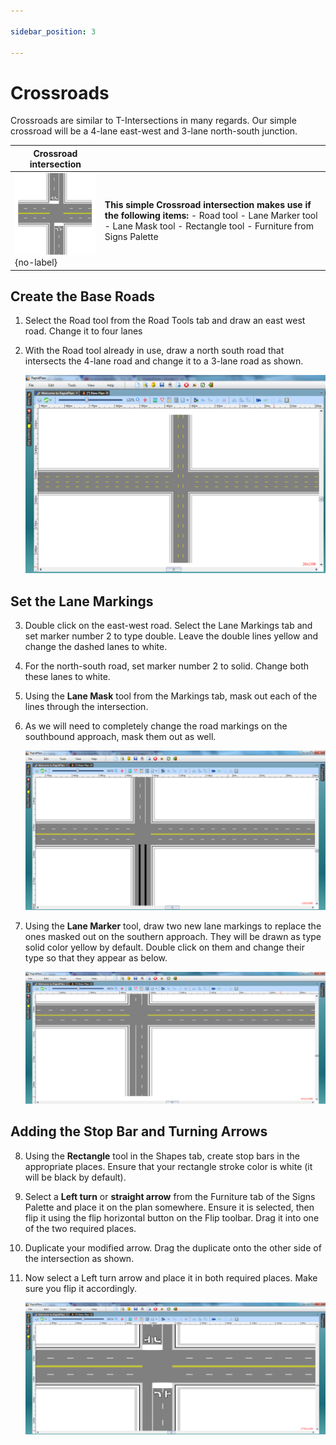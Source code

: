```yaml
---

sidebar_position: 3

---
```

# Crossroads

Crossroads are similar to T-Intersections in many regards. Our simple crossroad will be a 4-lane east-west and 3-lane north-south junction.

|Crossroad intersection                                     |             |
|-----------------------------------------------------------|-------------|
|![Crossroad_intersection_table](./assets/Crossroad_intersection_table.png){no-label}  | **This simple Crossroad intersection makes use if the following items:** - Road tool  - Lane Marker tool  - Lane Mask tool  - Rectangle tool  - Furniture from Signs Palette  |

## Create the Base Roads

1. Select the Road tool from the Road Tools tab and draw an east west road. Change it to four lanes
2. With the Road tool already in use, draw a north south road that intersects the 4-lane road and change it to a 3-lane road as shown.

    ![Crossroad_Intersection_step_1_and_2](./assets/Crossroad_Intersection_step_1_and_2.png)
    
## Set the Lane Markings 

3. Double click on the east-west road. Select the Lane Markings tab and set marker number 2 to type double. Leave the double lines yellow and change the dashed lanes to white.
4. For the north-south road, set marker number 2 to solid. Change both these lanes to white.
5. Using the **Lane Mask** tool from the Markings tab, mask out each of the lines through the intersection.
6. As we will need to completely change the road markings on the southbound approach, mask them out as well.

    ![Crossroad Intersection steps 3, 4, 5 and 6](./assets/Crossroad_Intersection_steps_3,_4,_5_and_6.png)

7. Using the **Lane Marker** tool, draw two new lane markings to replace the ones masked out on the southern approach. They will be drawn as type solid color yellow by default. Double click on them and change their type so that they appear as  below.

    ![Crossroad_Intersection_step_7](./assets/Crossroad_Intersection_step_7.png)
    
## Adding the Stop Bar and Turning Arrows

8. Using the **Rectangle** tool in the Shapes tab, create stop bars in the appropriate places. Ensure that your rectangle stroke color is white (it will be black by default).
9. Select a **Left turn** or **straight arrow** from the Furniture tab of the Signs Palette and place it on the plan somewhere. Ensure it is selected, then flip it using the flip horizontal button on the Flip toolbar. Drag it into one of the two required places.
10. Duplicate your modified arrow. Drag the duplicate onto the other side of the intersection as shown.
11. Now select a Left turn arrow and place it in both required places. Make sure you flip it accordingly.

    ![Crossroads Intersection steps 8, 9, 10 and 11](./assets/Crossroads_Intersection_steps_8,_9,_10_and_11.png)
